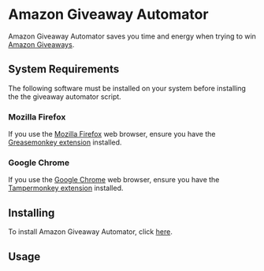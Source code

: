 # Amazon Giveaway Automator

Amazon Giveaway Automator saves you time and energy when trying to win [Amazon Giveaways](https://www.amazon.com/ga/giveaways).

## System Requirements

The following software must be installed on your system before installing the the giveaway automator script.

### Mozilla Firefox

If you use the [Mozilla Firefox](http://getfirefox.com/) web browser, ensure you have the [Greasemonkey extension](https://addons.mozilla.org/en-US/firefox/addon/greasemonkey/) installed.

### Google Chrome

If you use the [Google Chrome](https://chrome.google.com/) web browser, ensure you have the [Tampermonkey extension](https://chrome.google.com/webstore/detail/tampermonkey/dhdgffkkebhmkfjojejmpbldmpobfkfo) installed.

## Installing

To install Amazon Giveaway Automator, click [here](https://github.com/TyGooch/amazon-giveaway-automator/blob/master/script.js).

## Usage

